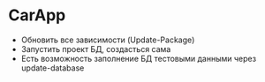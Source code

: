 # CarApp

* Обновить все зависимости (Update-Package)
* Запустить проект БД, создасться сама
* Есть возможность заполнение БД тестовыми данными через update-database
